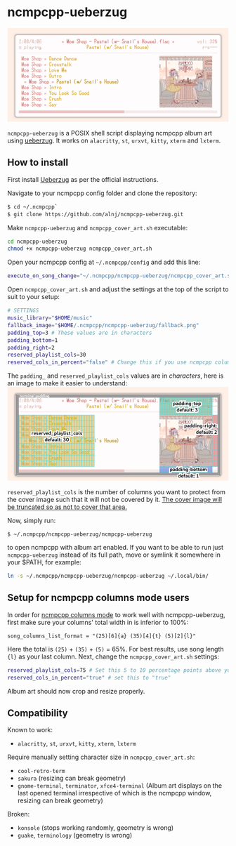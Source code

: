 # ncmpcpp-ueberzug

![ncmpcpp-ueberzug](img/demo.png)

`ncmpcpp-ueberzug` is a POSIX shell script displaying ncmpcpp album art using [ueberzug](https://github.com/seebye/ueberzug). It works on `alacritty`, `st`, `urxvt`,  `kitty`, `xterm` and `lxterm`.

## How to install

First install [Ueberzug](https://github.com/seebye/ueberzug) as per the official instructions.

Navigate to your ncmpcpp config folder and clone the repository: 
```sh
$ cd ~/.ncmpcpp`
$ git clone https://github.com/alnj/ncmpcpp-ueberzug.git
```

Make `ncmpcpp-ueberzug` and `ncmpcpp_cover_art.sh` executable: 
```sh
cd ncmpcpp-ueberzug
chmod +x ncmpcpp-ueberzug ncmpcpp_cover_art.sh
```
Open your ncmpcpp config at `~/.ncmpcpp/config` and add this line: 
```sh
execute_on_song_change="~/.ncmpcpp/ncmpcpp-ueberzug/ncmpcpp_cover_art.sh"
```

Open `ncmpcpp_cover_art.sh` and adjust the settings at the top of the script to suit to your setup:
```sh
# SETTINGS
music_library="$HOME/music"
fallback_image="$HOME/.ncmpcpp/ncmpcpp-ueberzug/fallback.png"
padding_top=3 # These values are in characters
padding_bottom=1
padding_right=2
reserved_playlist_cols=30
reserved_cols_in_percent="false" # Change this if you use ncmpcpp columns mode, see next section
```
The `padding_` and `reserved_playlist_cols` values are in *characters*, here is an image to make it easier to understand:
![ncmpcpp-ueberzug settings](img/settings_explained.png)

`reserved_playlist_cols` is the number of columns you want to protect from the cover image such that it will not be covered by it. [The cover image will be truncated so as not to cover that area.](img/truncate_reserved_cols.gif)

Now, simply run:
```
$ ~/.ncmpcpp/ncmpcpp-ueberzug/ncmpcpp-ueberzug
``` 
to open ncmpcpp with album art enabled. If you want to be able to run just `ncmpcpp-ueberzug` instead of its full path, move or symlink it somewhere in your $PATH, for example:
```sh
ln -s ~/.ncmpcpp/ncmpcpp-ueberzug/ncmpcpp-ueberzug ~/.local/bin/
```

## Setup for ncmpcpp columns mode users

In order for [ncmpcpp columns mode](img/ueberzug_columns_mode.gif) to work well with ncmpcpp-ueberzug, first make sure your columns' total width in is inferior to 100%:

```
song_columns_list_format = "(25)[6]{a} (35)[4]{t} (5)[2]{l}"
```

Here the total is `(25)` + `(35)` + `(5)` = 65%. For best results, use song length `{l}` as your last column. Next, change the `ncmpcpp_cover_art.sh` settings:

```sh
reserved_playlist_cols=75 # Set this 5 to 10 percentage points above your columns' total
reserved_cols_in_percent="true" # set this to "true"
```

Album art should now crop and resize properly.


## Compatibility

Known to work:
* `alacritty`, `st`, `urxvt`,  `kitty`, `xterm`, `lxterm`

Require manually setting character size in `ncmpcpp_cover_art.sh`:
* `cool-retro-term` 
* `sakura` (resizing can break geometry)
* `gnome-terminal`, `terminator`, `xfce4-terminal`  (Album art displays on the last opened terminal irrespective of which is the ncmpcpp window, resizing can break geometry)

Broken:
* `konsole` (stops working randomly, geometry is wrong)
* `guake`, `terminology` (geometry is wrong)

